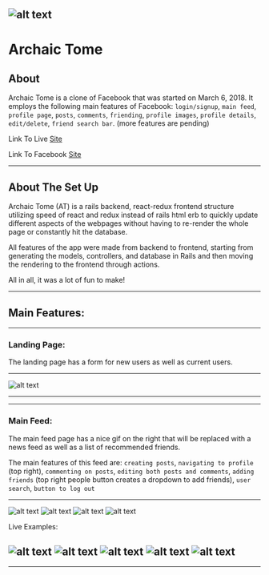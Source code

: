 ![alt text](https://raw.githubusercontent.com/KaiFujimoto/ArchaicTome/master/PrepWork/_depreciated/Example.png)
--------------
# Archaic Tome

## About

Archaic Tome is a clone of Facebook that was started on March 6, 2018. It employs the following main features of Facebook: `login/signup`, `main feed`, `profile page`, `posts`, `comments`, `friending`, `profile images`, `profile details`, `edit/delete`, `friend search bar`. (more features are pending)

Link To Live [Site](ancient-tome.herokuapp.com/#/)

Link To Facebook [Site](facebook.com)

-----------

## About The Set Up

Archaic Tome (AT) is a rails backend, react-redux frontend structure utilizing speed of react and redux instead of rails html erb to quickly update different aspects of the webpages without having to re-render the whole page or constantly hit the database.

All features of the app were made from backend to frontend, starting from generating the models, controllers, and database in Rails and then moving the rendering to the frontend through actions.

All in all, it was a lot of fun to make!

-----------------

## Main Features:
----------------------------------------------------------

### Landing Page:

The landing page has a form for new users as well as current users.

--------------------
![alt text](https://raw.githubusercontent.com/KaiFujimoto/ArchaicTome/master/PrepWork/_depreciated/landingpage.png)

------------------------------------------------------------
------------------------------------------------------------

### Main Feed:

The main feed page has a nice gif on the right that will be replaced with a news feed as well as a list of recommended friends.

The main features of this feed are: `creating posts`, `navigating to profile` (top right), `commenting on posts`, `editing both posts and comments`, `adding friends` (top right people button creates a dropdown to add friends), `user search`, `button to log out`

--------------------

![alt text](https://raw.githubusercontent.com/KaiFujimoto/ArchaicTome/master/PrepWork/_depreciated/mainfeed.png)
![alt text](https://raw.githubusercontent.com/KaiFujimoto/ArchaicTome/master/PrepWork/_depreciated/notificationfriend.png)
![alt text](https://raw.githubusercontent.com/KaiFujimoto/ArchaicTome/master/PrepWork/_depreciated/dropdownfriend.png)
![alt text](https://raw.githubusercontent.com/KaiFujimoto/ArchaicTome/master/PrepWork/_depreciated/usersearch.png)

Live Examples:

![alt text](https://raw.githubusercontent.com/KaiFujimoto/ArchaicTome/master/PrepWork/_depreciated/posting.gif)
![alt text](https://raw.githubusercontent.com/KaiFujimoto/ArchaicTome/master/PrepWork/_depreciated/confirmfriend.gif)
![alt text](https://raw.githubusercontent.com/KaiFujimoto/ArchaicTome/master/PrepWork/_depreciated/findingfriend.gif)
![alt text](https://raw.githubusercontent.com/KaiFujimoto/ArchaicTome/master/PrepWork/_depreciated/commentingandedit.gif)
![alt text](https://raw.githubusercontent.com/KaiFujimoto/ArchaicTome/master/PrepWork/_depreciated/editposts.gif)
------------------------------------------------------------
------------------------------------------------------------
